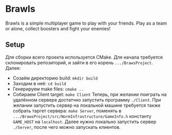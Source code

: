 # Brawls 

Brawls is a simple multiplayer game to play with your friends. Play as a team or alone, collect boosters and fight your enemies!

## Setup

Для сборки всего проекта используется CMake. Для начала требуется склонировать репозиторий, и зайти в его корень ```.../BrawsProject```. Далее:
  * Созаём директорию build: ```mkdir build```
  * Заходим в неё: ```cd build```
  * Генерируем make files: ```cmake ..```
  * Собираем Client target: ```make Client```
Теперь, при желании поиграть на удалённом сервере достатчно запустить программу ```./Client```. При желании запустить сервер на локальной машине требуется также собрать таргет сервера: ```make Server```, поменять в ```.../BrawsProject/src/NormInfrastructure/GameInfo.h``` константу ```GAME_HOST``` на ```localhost```. Далее нужно локально запустить сервер ```./Server```, после чего можно запускать клиентов.

